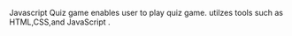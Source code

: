 Javascript Quiz game
enables user to play quiz game.
utilzes tools such as HTML,CSS,and JavaScript .
